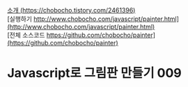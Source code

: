 [소개 (https://chobocho.tistory.com/2461396)](https://chobocho.tistory.com/2461396)  
[실행하기 http://www.chobocho.com/javascript/painter.html](http://www.chobocho.com/javascript/painter.html)  
[전체 소스코드 https://github.com/chobocho/painter](https://github.com/chobocho/painter)  

# Javascript로 그림판 만들기 009  